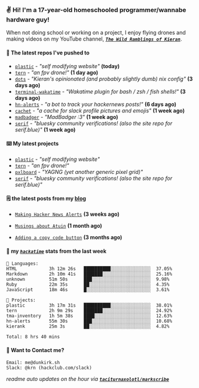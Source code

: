 ### ✌️ Hi! I'm a 17-year-old homeschooled programmer/wannabe hardware guy!

When not doing school or working on a project, I enjoy flying drones and making videos on my YouTube channel, [**_`The Wild Ramblings of Kieran`_**](https://youtube.com/@kieran.rambles).

#### 👷 The latest repos I've pushed to

- [`plastic`](https://github.com/taciturnaxolotl/plastic) - _"self modifying website"_ **(today)**
- [`tern`](https://github.com/taciturnaxolotl/tern) - _"an fpv drone!"_ **(1 day ago)**
- [`dots`](https://github.com/taciturnaxolotl/dots) - _"Kieran's opinionated (and probably slightly dumb) nix config"_ **(3 days ago)**
- [`terminal-wakatime`](https://github.com/hackclub/terminal-wakatime) - _"Wakatime plugin for bash / zsh / fish shells!"_ **(3 days ago)**
- [`hn-alerts`](https://github.com/taciturnaxolotl/hn-alerts) - _"a bot to track your hackernews posts!"_ **(6 days ago)**
- [`cachet`](https://github.com/taciturnaxolotl/cachet) - _"a cache for slack profile pictures and emojis"_ **(1 week ago)**
- [`madbadger`](https://github.com/taciturnaxolotl/madbadger) - _"MadBadger :3"_ **(1 week ago)**
- [`serif`](https://github.com/taciturnaxolotl/serif) - _"bluesky community verifications! (also the site repo for serif.blue)"_ **(1 week ago)**

#### ⌨️ My latest projects

- [`plastic`](https://github.com/taciturnaxolotl/plastic) - _"self modifying website"_
- [`tern`](https://github.com/taciturnaxolotl/tern) - _"an fpv drone!"_
- [`pxlboard`](https://github.com/taciturnaxolotl/pxlboard) - _"YAGNG (yet another generic pixel grid)"_
- [`serif`](https://github.com/taciturnaxolotl/serif) - _"bluesky community verifications! (also the site repo for serif.blue)"_

#### 🗒️ the latest posts from my [blog](https://dunkirk.sh)

- [`Making Hacker News Alerts`](https://dunkirk.sh/blog/hn-alerts/) **(3 weeks ago)**

- [`Musings about Atuin`](https://dunkirk.sh/blog/atuin/) **(1 month ago)**

- [`Adding a copy code button`](https://dunkirk.sh/blog/adding-a-copy-button/) **(3 months ago)**



#### 📡 my [_`hackatime`_](https://waka.hackclub.com) stats from the last week

```text
💾 Languages:
HTML            3h 12m 26s   ██████████░░░░░░░░░░░░░░░  37.05%
Markdown        2h 10m 41s   ███████░░░░░░░░░░░░░░░░░░  25.16%
unknown         51m 50s      ███░░░░░░░░░░░░░░░░░░░░░░  9.98%
Ruby            22m 35s      ██░░░░░░░░░░░░░░░░░░░░░░░  4.35%
JavaScript      18m 46s      █░░░░░░░░░░░░░░░░░░░░░░░░  3.61%

💼 Projects:
plastic         3h 17m 31s   ██████████░░░░░░░░░░░░░░░  38.01%
tern            2h 9m 29s    ███████░░░░░░░░░░░░░░░░░░  24.92%
tma-inventory   1h 5m 38s    ████░░░░░░░░░░░░░░░░░░░░░  12.63%
hn-alerts       55m 30s      ███░░░░░░░░░░░░░░░░░░░░░░  10.68%
kierank         25m 3s       ██░░░░░░░░░░░░░░░░░░░░░░░  4.82%

Total: 8 hrs 40 mins
```

#### 📮 Want to Contact me?

```text
Email: me@dunkirk.sh
Slack: @krn (hackclub.com/slack)
```

_readme auto updates on the hour via [**`taciturnaxolotl/markscribe`**](https://github.com/taciturnaxolotl/markscribe)_

